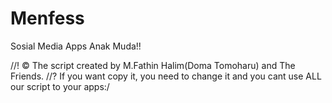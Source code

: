 # Menfess

Sosial Media Apps Anak Muda!!

//! © The script created by M.Fathin Halim(Doma Tomoharu) and The Friends. 
//? If you want copy it, you need to change it and you cant use ALL our script to your apps:/
